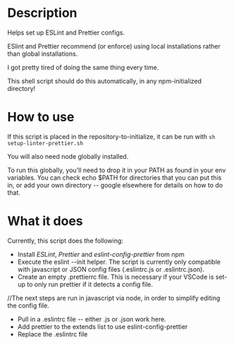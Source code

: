 # Description

Helps set up ESLint and Prettier configs.

ESlint and Prettier recommend (or enforce) using local installations rather than global installations.

I got pretty tired of doing the same thing every time.

This shell script should do this automatically, in any npm-initialized directory!

# How to use

If this script is placed in the repository-to-initialize, it can be run with `sh setup-linter-prettier.sh`

You will also need node globally installed.

To run this globally, you'll need to drop it in your PATH as found in your env variables. You can check echo $PATH for directories that you can put this in, or add your own directory -- google elsewhere for details on how to do that.

# What it does

Currently, this script does the following:

- Install _ESLint_, _Prettier_ and _eslint-config-prettier_ from npm
- Execute the eslint --init helper. The script is currently only compatible with javascript or JSON config files (.eslintrc.js or .eslintrc.json).
- Create an empty .prettierrc file. This is necessary if your VSCode is set-up to only run prettier if it detects a config file.

//The next steps are run in javascript via node, in order to simplify editing the config file.

- Pull in a .eslintrc file -- either .js or .json work here.
- Add prettier to the extends list to use eslint-config-prettier
- Replace the .eslintrc file
